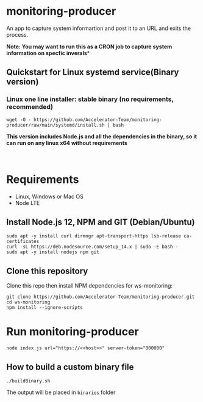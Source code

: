     
# monitoring-producer

An app to capture system informartion and post it to an URL and exits the process.

**Note: You may want to run this as a CRON job to capture system information on specfic inverals***


## Quickstart for Linux systemd service(Binary version)
### Linux one line installer: stable binary (no requirements, recommended)

    wget -O - https://github.com/Accelerator-Team/monitoring-producer/raw/main/systemd/install.sh | bash


**This version includes Node.js and all the dependencies in the binary, so it can run on any linux x64 without requirements**

&nbsp;
&nbsp;

# Requirements
- Linux, Windows or Mac OS
- Node LTE 

## Install Node.js 12, NPM and GIT (Debian/Ubuntu)

    sudo apt -y install curl dirmngr apt-transport-https lsb-release ca-certificates
    curl -sL https://deb.nodesource.com/setup_14.x | sudo -E bash -
    sudo apt -y install nodejs npm git

## Clone this repository
Clone this repo then install NPM dependencies for ws-monitoring:

    git clone https://github.com/Accelerator-Team/monitoring-producer.git
    cd ws-monitoring
    npm install --ignore-scripts

# Run monitoring-producer
    node index.js url="https://<<host>>" server-token="000000"

## How to build a custom binary file

    ./buildBinary.sh

The output will be placed in `binaries` folder
